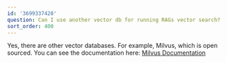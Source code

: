 ```yaml
---
id: '3699337420'
question: Can I use another vector db for running RAGs vector search?
sort_order: 400
---
```


Yes, there are other vector databases. For example, Milvus, which is open sourced. You can see the documentation here: [Milvus Documentation](https://milvus.io/docs/overview.md)